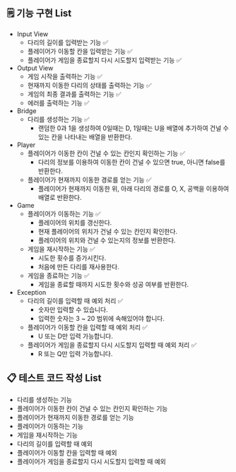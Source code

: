 ## 🗒️ **기능 구현 List**

- Input View
    - 다리의 길이를 입력받는 기능 ✅
    - 플레이어가 이동할 칸을 입력받는 기능 ✅
    - 플레이어가 게임을 종료할지 다시 시도할지 입력받는 기능 ✅
- Output View
    - 게임 시작을 출력하는 기능 ✅
    - 현재까지 이동한 다리의 상태를 출력하는 기능 ✅
    - 게임의 최종 결과를 출력하는 기능 ✅
    - 에러를 출력하는 기능 ✅
- Bridge
    - 다리를 생성하는 기능 ✅
        - 랜덤한 0과 1을 생성하여 0일때는 D, 1일때는 U을 배열에 추가하여 건널 수 있는 칸을 나타내는 배열을 반환한다.
- Player
    - 플레이어가 이동한 칸이 건널 수 있는 칸인지 확인하는 기능 ✅
        - 다리의 정보를 이용하여 이동한 칸이 건널 수 있으면 true, 아니면 false를 반환한다.
    - 플레이어가 현재까지 이동한 경로를 얻는 기능 ✅
        - 플레이어가 현재까지 이동한 위, 아래 다리의 경로를 O, X, 공백을 이용하여 배열로 반환한다.
- Game
    - 플레이어가 이동하는 기능 ✅
        - 플레이어의 위치를 갱신한다.
        - 현재 플레이어의 위치가 건널 수 있는 칸인지 확인한다.
        - 플레이어의 위치와 건널 수 있는지의 정보를 반환한다.
    - 게임을 재시작하는 기능 ✅
        - 시도한 횟수를 증가시킨다.
        - 처음에 만든 다리를 재사용한다.
    - 게임을 종료하는 기능 ✅
        - 게임을 종료할 때까지 시도한 횟수와 성공 여부를 반환한다.
- Exception
    - 다리의 길이를 입력할 때 예외 처리 ✅
        - 숫자만 입력할 수 있습니다.
        - 입력한 숫자는 3 ~ 20 범위에 속해있어야 합니다.
    - 플레이어가 이동할 칸을 입력할 때 예외 처리 ✅
        - U 또는 D만 입력 가능합니다.
    - 플레이어가 게임을 종료할지 다시 시도할지 입력할 때 예외 처리 ✅
        - R 또는 Q만 입력 가능합니다.

## 📋 **테스트 코드 작성 List**

- 다리를 생성하는 기능
- 플레이어가 이동한 칸이 건널 수 있는 칸인지 확인하는 기능
- 플레이어가 현재까지 이동한 경로를 얻는 기능
- 플레이어가 이동하는 기능
- 게임을 재시작하는 기능
- 다리의 길이를 입력할 때 예외
- 플레이어가 이동할 칸을 입력할 때 예외
- 플레이어가 게임을 종료할지 다시 시도할지 입력할 때 예외